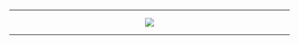 <hr>
<p align="center">
 <img  src="https://user-images.githubusercontent.com/92864086/138473160-ef4143b1-9c27-4e02-818e-7d8e2b94d7d2.png">
</p>
<hr>
